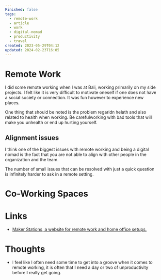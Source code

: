 ```yaml
---
Finished: false
tags:
  - remote-work
  - article
  - work
  - digital-nomad
  - productivity
  - travel
created: 2023-05-29T04:12
updated: 2024-02-23T16:05
---
```

# Remote Work
I did some remote working when I was at Bali, working primarily on my side projects. I felt like it is very difficult to motivate oneself if one does not have a social society or connection. It was fun however to experience new places. 

One thing that should be noted is the problem regaridn helath and also related to health when working. Be carefulworking with bad tools that will make you unhealth or end up hurting yourself. 


## Alignment issues
I think one of the biggest issues with remote working and being a digital nomad is the fact that you are not able to align with other people in the organization and the team. 

The number of small issues that can be resolved with just a quick question is infinitely harder to ask in a remote setting. 




# Co-Working Spaces


# Links
- [Maker Stations, a website for remote work and home office setups.](https://www.makerstations.io/)

# Thoughts 
- I feel like I often need some time to get into a groove when it comes to remote working, it is often that I need a day or two of unproductivity before I really get going. 


